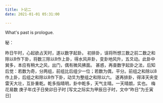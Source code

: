 ```yaml
---
title: 卜记二
date: 2021-01-01 05:31:00

---
```

What's past is prologue.

<!--more-->秘：
昨日午时，心起欲占天时，遂以数字起卦。
初排卦，误将所想三数之前二数之和除以8作下卦，将数三除以8作上卦，得水风井卦，变卦地风升，五爻动。此卦中巽多，本应有稍大之风，出门，偶有微风拂面。
甚惑，再查数字起卦之法，后知后觉：若数为奇，分两组，前组比后组少一位；若数为偶，平分。前组之和除以8作上卦，后组之和除以8作下卦，动爻为整组之和除以六。
遂再排卦，得泽天央变雷天大壮，互卦重乾。乾多指晴明，卦中乾多，天气主晴。一天晴朗，实也。
梅花易数
庚子年戊子日癸卯日子时
[写文之际实为甲辰日子时，文中“昨日”为壬寅日]